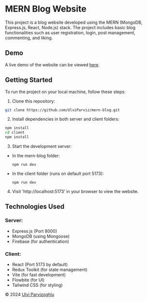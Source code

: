 # MERN Blog Website

This project is a blog website developed using the MERN (MongoDB, Express.js, React, Node.js) stack. The project includes basic blog functionalities such as user registration, login, post management, commenting, and liking.

## Demo

A live demo of the website can be viewed [here](https://mern-bloog.onrender.com/).

## Getting Started

To run the project on your local machine, follow these steps:

1. Clone this repository:
```bash
git clone https://github.com/UlviParviz/mern-blog.git
```

2. Install dependencies in both server and client folders:
```bash
npm install
cd client
npm install
```

3. Start the development server:
- In the mern-blog folder:
  ```
  npm run dev
  ```
- In the client folder (runs on default port 5173):
  ```
  npm run dev
  ```

4. Visit 'http://localhost:5173' in your browser to view the website.

## Technologies Used

### Server:
- Express.js (Port 8000)
- MongoDB (using Mongoose)
- Firebase (for authentication)

### Client:
- React (Port 5173 by default)
- Redux Toolkit (for state management)
- Vite (for fast development)
- Flowbite (for UI)
- Tailwind CSS (for styling)

© 2024 [Ulvi Parvizoghlu](https://github.com/UlviParvizoghlu)

